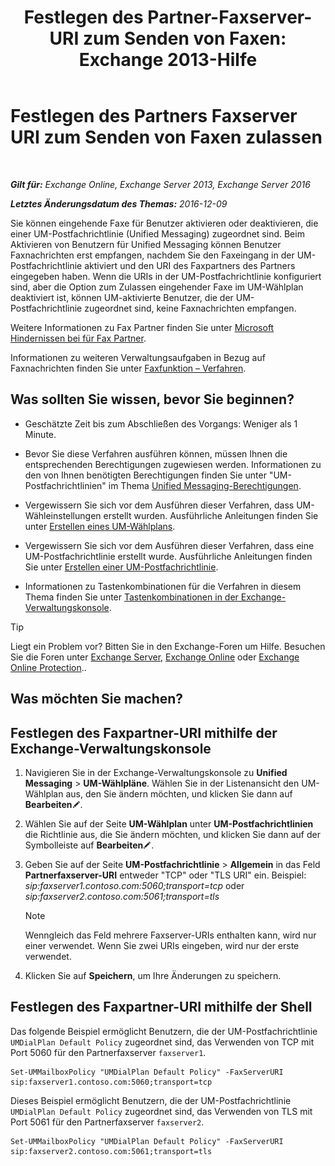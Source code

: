 ﻿---
title: 'Festlegen des Partner-Faxserver-URI zum Senden von Faxen: Exchange 2013-Hilfe'
TOCTitle: Festlegen des Partners Faxserver URI zum Senden von Faxen zulassen
ms:assetid: 77a9013b-d76b-4af2-8b2c-cef435cf67af
ms:mtpsurl: https://technet.microsoft.com/de-de/library/JJ650873(v=EXCHG.150)
ms:contentKeyID: 52062722
ms.date: 05/23/2018
mtps_version: v=EXCHG.150
ms.translationtype: MT
---

# Festlegen des Partners Faxserver URI zum Senden von Faxen zulassen

 

_**Gilt für:** Exchange Online, Exchange Server 2013, Exchange Server 2016_

_**Letztes Änderungsdatum des Themas:** 2016-12-09_

Sie können eingehende Faxe für Benutzer aktivieren oder deaktivieren, die einer UM-Postfachrichtlinie (Unified Messaging) zugeordnet sind. Beim Aktivieren von Benutzern für Unified Messaging können Benutzer Faxnachrichten erst empfangen, nachdem Sie den Faxeingang in der UM-Postfachrichtlinie aktiviert und den URI des Faxpartners des Partners eingegeben haben. Wenn die URIs in der UM-Postfachrichtlinie konfiguriert sind, aber die Option zum Zulassen eingehender Faxe im UM-Wählplan deaktiviert ist, können UM-aktivierte Benutzer, die der UM-Postfachrichtlinie zugeordnet sind, keine Faxnachrichten empfangen.

Weitere Informationen zu Fax Partner finden Sie unter [Microsoft Hindernissen bei für Fax Partner](https://go.microsoft.com/fwlink/?linkid=190238).

Informationen zu weiteren Verwaltungsaufgaben in Bezug auf Faxnachrichten finden Sie unter [Faxfunktion – Verfahren](faxing-procedures-exchange-2013-help.md).

## Was sollten Sie wissen, bevor Sie beginnen?

  - Geschätzte Zeit bis zum Abschließen des Vorgangs: Weniger als 1 Minute.

  - Bevor Sie diese Verfahren ausführen können, müssen Ihnen die entsprechenden Berechtigungen zugewiesen werden. Informationen zu den von Ihnen benötigten Berechtigungen finden Sie unter "UM-Postfachrichtlinien" im Thema [Unified Messaging-Berechtigungen](unified-messaging-permissions-exchange-2013-help.md).

  - Vergewissern Sie sich vor dem Ausführen dieser Verfahren, dass UM-Wähleinstellungen erstellt wurden. Ausführliche Anleitungen finden Sie unter [Erstellen eines UM-Wählplans](https://technet.microsoft.com/de-de/library/Bb123819(v=EXCHG.150)).

  - Vergewissern Sie sich vor dem Ausführen dieser Verfahren, dass eine UM-Postfachrichtlinie erstellt wurde. Ausführliche Anleitungen finden Sie unter [Erstellen einer UM-Postfachrichtlinie](https://technet.microsoft.com/de-de/library/Bb123510(v=EXCHG.150)).

  - Informationen zu Tastenkombinationen für die Verfahren in diesem Thema finden Sie unter [Tastenkombinationen in der Exchange-Verwaltungskonsole](keyboard-shortcuts-in-the-exchange-admin-center-exchange-online-protection-help.md).


> [!TIP]
> Liegt ein Problem vor? Bitten Sie in den Exchange-Foren um Hilfe. Besuchen Sie die Foren unter <A href="https://go.microsoft.com/fwlink/p/?linkid=60612">Exchange Server</A>, <A href="https://go.microsoft.com/fwlink/p/?linkid=267542">Exchange Online</A> oder <A href="https://go.microsoft.com/fwlink/p/?linkid=285351">Exchange Online Protection</A>..



## Was möchten Sie machen?

## Festlegen des Faxpartner-URI mithilfe der Exchange-Verwaltungskonsole

1.  Navigieren Sie in der Exchange-Verwaltungskonsole zu **Unified Messaging** \> **UM-Wählpläne**. Wählen Sie in der Listenansicht den UM-Wählplan aus, den Sie ändern möchten, und klicken Sie dann auf **Bearbeiten**![Bearbeitungssymbol](images/Bb124582.6f53ccb2-1f13-4c02-bea0-30690e6ea71d(EXCHG.150).gif "Bearbeitungssymbol").

2.  Wählen Sie auf der Seite **UM-Wählplan** unter **UM-Postfachrichtlinien** die Richtlinie aus, die Sie ändern möchten, und klicken Sie dann auf der Symbolleiste auf **Bearbeiten**![Bearbeitungssymbol](images/Bb124582.6f53ccb2-1f13-4c02-bea0-30690e6ea71d(EXCHG.150).gif "Bearbeitungssymbol").

3.  Geben Sie auf der Seite **UM-Postfachrichtlinie** \> **Allgemein** in das Feld **Partnerfaxserver-URI** entweder "TCP" oder "TLS URI" ein. Beispiel: *sip:faxserver1.contoso.com:5060;transport=tcp* oder *sip:faxserver2.contoso.com:5061;transport=tls*
    

    > [!NOTE]
    > Wenngleich das Feld mehrere Faxserver-URIs enthalten kann, wird nur einer verwendet. Wenn Sie zwei URIs eingeben, wird nur der erste verwendet.



4.  Klicken Sie auf **Speichern**, um Ihre Änderungen zu speichern.

## Festlegen des Faxpartner-URI mithilfe der Shell

Das folgende Beispiel ermöglicht Benutzern, die der UM-Postfachrichtlinie `UMDialPlan Default Policy` zugeordnet sind, das Verwenden von TCP mit Port 5060 für den Partnerfaxserver `faxserver1`.

    Set-UMMailboxPolicy "UMDialPlan Default Policy" -FaxServerURI sip:faxserver1.contoso.com:5060;transport=tcp

Dieses Beispiel ermöglicht Benutzern, die der UM-Postfachrichtlinie `UMDialPlan Default Policy` zugeordnet sind, das Verwenden von TLS mit Port 5061 für den Partnerfaxserver `faxserver2`.

    Set-UMMailboxPolicy "UMDialPlan Default Policy" -FaxServerURI sip:faxserver2.contoso.com:5061;transport=tls

